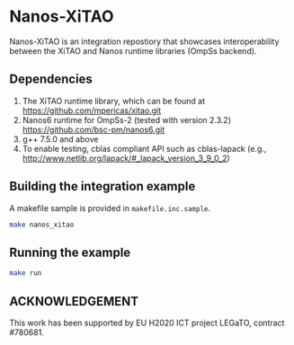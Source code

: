 # Nanos-XiTAO #
Nanos-XiTAO is an integration repostiory that showcases interoperability between the XiTAO and Nanos runtime libraries (OmpSs backend). 

## Dependencies ##
1. The XiTAO runtime library, which can be found at https://github.com/mpericas/xitao.git
2. Nanos6 runtime for OmpSs-2 (tested with version 2.3.2) https://github.com/bsc-pm/nanos6.git
3. g++ 7.5.0 and above
4. To enable testing, cblas compliant API such as cblas-lapack (e.g., http://www.netlib.org/lapack/#_lapack_version_3_9_0_2)

## Building the integration example ##
A makefile sample is provided in ```makefile.inc.sample```.
```bash
make nanos_xitao
```

## Running the example ##
```bash
make run
```

## ACKNOWLEDGEMENT ##
This work has been supported by EU H2020 ICT project LEGaTO, contract #780681.

